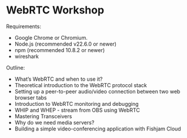 # WebRTC Workshop

Requirements:
- Google Chrome or Chromium.
- Node.js (recommended v22.6.0 or newer)
- npm (recommended 10.8.2 or newer)
- wireshark

Outline:
- What’s WebRTC and when to use it?
- Theoretical introduction to the WebRTC protocol stack
- Setting up a peer-to-peer audio/video connection between two web browser tabs
- Introduction to WebRTC monitoring and debugging
- WHIP and WHEP - stream from OBS using WebRTC
- Mastering Transceivers
- Why do we need media servers?
- Building a simple video-conferencing application with Fishjam Cloud

